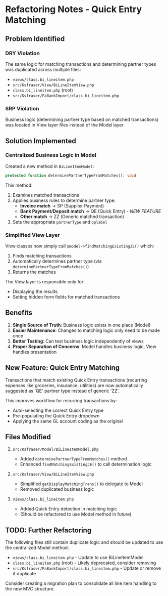 # Refactoring Notes - Quick Entry Matching

## Problem Identified

### DRY Violation
The same logic for matching transactions and determining partner types was duplicated across multiple files:
- `views/class.bi_lineitem.php`
- `src/Ksfraser/View/BiLineItemView.php`
- `class.bi_lineitem.php` (root)
- `src/Ksfraser/FaBankImport/class.bi_lineitem.php`

### SRP Violation
Business logic (determining partner type based on matched transactions) was located in View layer files instead of the Model layer.

## Solution Implemented

### Centralized Business Logic in Model
Created a new method in `BiLineItemModel`:
```php
protected function determinePartnerTypeFromMatches(): void
```

This method:
1. Examines matched transactions
2. Applies business rules to determine partner type:
   - **Invoice match** → SP (Supplier Payment)
   - **Bank Payment/Deposit match** → QE (Quick Entry) - *NEW FEATURE*
   - **Other match** → ZZ (Generic matched transaction)
3. Sets the appropriate `partnerType` and `oplabel`

### Simplified View Layer
View classes now simply call `$model->findMatchingExistingJE()` which:
1. Finds matching transactions
2. Automatically determines partner type (via `determinePartnerTypeFromMatches()`)
3. Returns the matches

The View layer is responsible only for:
- Displaying the results
- Setting hidden form fields for matched transactions

## Benefits

1. **Single Source of Truth**: Business logic exists in one place (Model)
2. **Easier Maintenance**: Changes to matching logic only need to be made once
3. **Better Testing**: Can test business logic independently of views
4. **Proper Separation of Concerns**: Model handles business logic, View handles presentation

## New Feature: Quick Entry Matching

Transactions that match existing Quick Entry transactions (recurring expenses like groceries, insurance, utilities) are now automatically suggested as 'QE' partner type instead of generic 'ZZ'.

This improves workflow for recurring transactions by:
- Auto-selecting the correct Quick Entry type
- Pre-populating the Quick Entry dropdown
- Applying the same GL account coding as the original

## Files Modified

1. `src/Ksfraser/Model/BiLineItemModel.php`
   - Added `determinePartnerTypeFromMatches()` method
   - Enhanced `findMatchingExistingJE()` to call determination logic

2. `src/Ksfraser/View/BiLineItemView.php`
   - Simplified `getDisplayMatchingTrans()` to delegate to Model
   - Removed duplicated business logic

3. `views/class.bi_lineitem.php`
   - Added Quick Entry detection in matching logic
   - (Should be refactored to use Model method in future)

## TODO: Further Refactoring

The following files still contain duplicate logic and should be updated to use the centralized Model method:
- `views/class.bi_lineitem.php` - Update to use BiLineItemModel
- `class.bi_lineitem.php` (root) - Likely deprecated, consider removing
- `src/Ksfraser/FaBankImport/class.bi_lineitem.php` - Update or remove if duplicate

Consider creating a migration plan to consolidate all line item handling to the new MVC structure.
